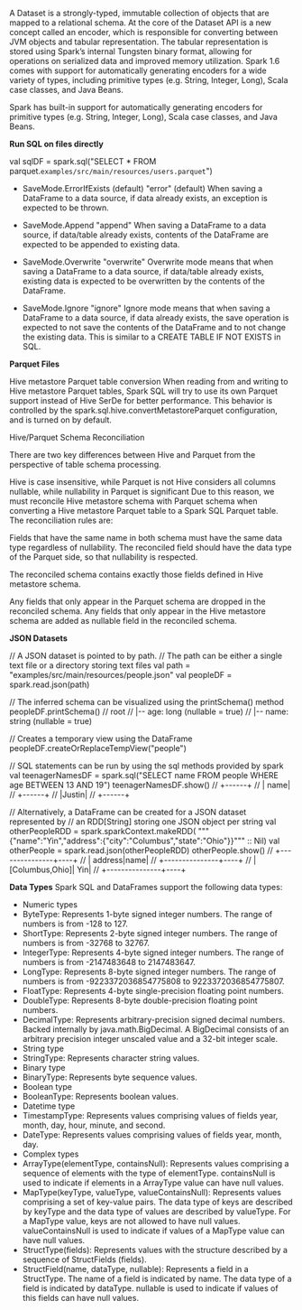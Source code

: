 A Dataset is a strongly-typed, immutable collection of objects that are mapped to a relational schema.  At the core of the Dataset API is a new concept called an encoder, which is responsible for converting between JVM objects and tabular representation. The tabular representation is stored using Spark’s internal Tungsten binary format, allowing for operations on serialized data and improved memory utilization.  Spark 1.6 comes with support for automatically generating encoders for a wide variety of types, including primitive types (e.g. String, Integer, Long), Scala case classes, and Java Beans.

Spark has built-in support for automatically generating encoders for primitive types (e.g. String, Integer, Long), Scala case classes, and Java Beans. 

**Run SQL on files directly**

val sqlDF = spark.sql("SELECT * FROM parquet.`examples/src/main/resources/users.parquet`")

* SaveMode.ErrorIfExists (default)	"error" (default)	When saving a DataFrame to a data source, if data already exists, an exception is expected to be thrown.

* SaveMode.Append	"append"	When saving a DataFrame to a data source, if data/table already exists, contents of the DataFrame are expected to be appended to existing data.

* SaveMode.Overwrite	"overwrite"	Overwrite mode means that when saving a DataFrame to a data source, if data/table already exists, existing data is expected to be overwritten by the contents of the DataFrame.

* SaveMode.Ignore	"ignore"	Ignore mode means that when saving a DataFrame to a data source, if data already exists, the save operation is expected to not save the contents of the DataFrame and to not change the existing data. This is similar to a CREATE TABLE IF NOT EXISTS in SQL.


**Parquet Files**

Hive metastore Parquet table conversion
When reading from and writing to Hive metastore Parquet tables, Spark SQL will try to use its own Parquet support instead of Hive SerDe for better performance. This behavior is controlled by the spark.sql.hive.convertMetastoreParquet configuration, and is turned on by default.

Hive/Parquet Schema Reconciliation

There are two key differences between Hive and Parquet from the perspective of table schema processing.

Hive is case insensitive, while Parquet is not
Hive considers all columns nullable, while nullability in Parquet is significant
Due to this reason, we must reconcile Hive metastore schema with Parquet schema when converting a Hive metastore Parquet table to a Spark SQL Parquet table. The reconciliation rules are:

Fields that have the same name in both schema must have the same data type regardless of nullability. The reconciled field should have the data type of the Parquet side, so that nullability is respected.

The reconciled schema contains exactly those fields defined in Hive metastore schema.

Any fields that only appear in the Parquet schema are dropped in the reconciled schema.
Any fields that only appear in the Hive metastore schema are added as nullable field in the reconciled schema.


**JSON Datasets**

// A JSON dataset is pointed to by path.
// The path can be either a single text file or a directory storing text files
val path = "examples/src/main/resources/people.json"
val peopleDF = spark.read.json(path)

// The inferred schema can be visualized using the printSchema() method
peopleDF.printSchema()
// root
//  |-- age: long (nullable = true)
//  |-- name: string (nullable = true)

// Creates a temporary view using the DataFrame
peopleDF.createOrReplaceTempView("people")

// SQL statements can be run by using the sql methods provided by spark
val teenagerNamesDF = spark.sql("SELECT name FROM people WHERE age BETWEEN 13 AND 19")
teenagerNamesDF.show()
// +------+
// |  name|
// +------+
// |Justin|
// +------+

// Alternatively, a DataFrame can be created for a JSON dataset represented by
// an RDD[String] storing one JSON object per string
val otherPeopleRDD = spark.sparkContext.makeRDD(
  """{"name":"Yin","address":{"city":"Columbus","state":"Ohio"}}""" :: Nil)
val otherPeople = spark.read.json(otherPeopleRDD)
otherPeople.show()
// +---------------+----+
// |        address|name|
// +---------------+----+
// |[Columbus,Ohio]| Yin|
// +---------------+----+


**Data Types**
Spark SQL and DataFrames support the following data types:

* Numeric types
* ByteType: Represents 1-byte signed integer numbers. The range of numbers is from -128 to 127.
* ShortType: Represents 2-byte signed integer numbers. The range of numbers is from -32768 to 32767.
* IntegerType: Represents 4-byte signed integer numbers. The range of numbers is from -2147483648 to 2147483647.
* LongType: Represents 8-byte signed integer numbers. The range of numbers is from -9223372036854775808 to 9223372036854775807.
* FloatType: Represents 4-byte single-precision floating point numbers.
* DoubleType: Represents 8-byte double-precision floating point numbers.
* DecimalType: Represents arbitrary-precision signed decimal numbers. Backed internally by java.math.BigDecimal. A BigDecimal consists of an arbitrary precision integer unscaled value and a 32-bit integer scale.
* String type
* StringType: Represents character string values.
* Binary type
* BinaryType: Represents byte sequence values.
* Boolean type
* BooleanType: Represents boolean values.
* Datetime type
* TimestampType: Represents values comprising values of fields year, month, day, hour, minute, and second.
* DateType: Represents values comprising values of fields year, month, day.
* Complex types
* ArrayType(elementType, containsNull): Represents values comprising a sequence of elements with the type of elementType. containsNull is used to indicate if elements in a ArrayType value can have null values.
* MapType(keyType, valueType, valueContainsNull): Represents values comprising a set of key-value pairs. The data type of keys are described by keyType and the data type of values are described by valueType. For a MapType value, keys are not allowed to have null values. valueContainsNull is used to indicate if values of a MapType value can have null values.
* StructType(fields): Represents values with the structure described by a sequence of StructFields (fields).
* StructField(name, dataType, nullable): Represents a field in a StructType. The name of a field is indicated by name. The data type of a field is indicated by dataType. nullable is used to indicate if values of this fields can have null values.


